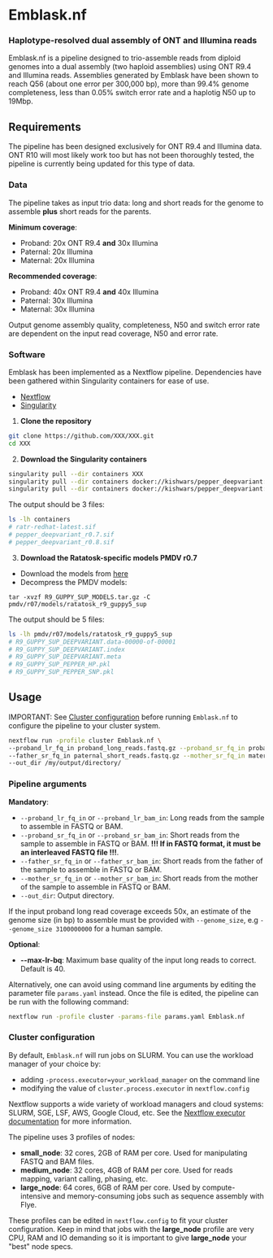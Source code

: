 # Emblask.nf #

### Haplotype-resolved dual assembly of ONT and Illumina reads ###

Emblask.nf is a pipeline designed to trio-assemble reads from diploid genomes into a dual assembly (two haploid assemblies) using ONT R9.4 and Illumina reads. Assemblies generated by Emblask have been shown to reach Q56 (about one error per 300,000 bp), more than 99.4% genome completeness, less than 0.05% switch error rate and a haplotig N50 up to 19Mbp.

## Requirements ##

The pipeline has been designed exclusively for ONT R9.4 and Illumina data. ONT R10 will most likely work too but has not been thoroughly tested, the pipeline is currently being updated for this type of data.

### Data ###

The pipeline takes as input trio data: long and short reads for the genome to assemble **plus** short reads for the parents.

**Minimum coverage**:
* Proband: 20x ONT R9.4 **and** 30x Illumina
* Paternal: 20x Illumina
* Maternal: 20x Illumina

**Recommended coverage**:
* Proband: 40x ONT R9.4 **and** 40x Illumina
* Paternal: 30x Illumina
* Maternal: 30x Illumina

Output genome assembly quality, completeness, N50 and switch error rate are dependent on the input read coverage, N50 and error rate.

### Software ###

Emblask has been implemented as a Nextflow pipeline. Dependencies have been gathered within Singularity containers for ease of use.

* [Nextflow](https://www.nextflow.io/)
* [Singularity](https://apptainer.org/)

1. **Clone the repository**
  ```bash
  git clone https://github.com/XXX/XXX.git
  cd XXX
  ```

2. **Download the Singularity containers**
  ```bash
  singularity pull --dir containers XXX
  singularity pull --dir containers docker://kishwars/pepper_deepvariant:r0.8
  singularity pull --dir containers docker://kishwars/pepper_deepvariant:r0.7
  ```

  The output should be 3 files:
  ```bash
  ls -lh containers
  # ratr-redhat-latest.sif
  # pepper_deepvariant_r0.7.sif
  # pepper_deepvariant_r0.8.sif
  ```

3. **Download the Ratatosk-specific models PMDV r0.7**

- Download the models from [here](https://drive.google.com/file/d/1AbkKIGY19xbnvVI6PUF_R4YhVOLeXiZw/view?usp=sharing)
- Decompress the PMDV models:
```
tar -xvzf R9_GUPPY_SUP_MODELS.tar.gz -C pmdv/r07/models/ratatosk_r9_guppy5_sup
```

The output should be 5 files:
```bash
ls -lh pmdv/r07/models/ratatosk_r9_guppy5_sup
# R9_GUPPY_SUP_DEEPVARIANT.data-00000-of-00001
# R9_GUPPY_SUP_DEEPVARIANT.index
# R9_GUPPY_SUP_DEEPVARIANT.meta
# R9_GUPPY_SUP_PEPPER_HP.pkl
# R9_GUPPY_SUP_PEPPER_SNP.pkl
```

## Usage ##

IMPORTANT: See [Cluster configuration](#cluster-configuration) before running `Emblask.nf` to configure the pipeline to your cluster system.

```bash
nextflow run -profile cluster Emblask.nf \
--proband_lr_fq_in proband_long_reads.fastq.gz --proband_sr_fq_in proband_short_reads.fastq.gz \
--father_sr_fq_in paternal_short_reads.fastq.gz --mother_sr_fq_in maternal_short_reads.fastq.gz \
--out_dir /my/output/directory/
```

### Pipeline arguments

**Mandatory**:
- `--proband_lr_fq_in` or `--proband_lr_bam_in`: Long reads from the sample to assemble in FASTQ or BAM.
- `--proband_sr_fq_in` or `--proband_sr_bam_in`: Short reads from the sample to assemble in FASTQ or BAM.
  **!!! If in FASTQ format, it must be an interleaved FASTQ file !!!**.
- `--father_sr_fq_in` or `--father_sr_bam_in`: Short reads from the father of the sample to assemble in FASTQ or BAM.
- `--mother_sr_fq_in` or `--mother_sr_bam_in`: Short reads from the mother of the sample to assemble in FASTQ or BAM.
- `--out_dir`: Output directory.

If the input proband long read coverage exceeds 50x, an estimate of the genome size (in bp) to assemble must be provided with `--genome_size`, e.g `--genome_size 3100000000` for a human sample.

**Optional**:
- **--max-lr-bq**: Maximum base quality of the input long reads to correct. Default is 40.

Alternatively, one can avoid using command line arguments by editing the parameter file `params.yaml` instead. Once the file is edited, the pipeline can be run with the following command:
```bash
nextflow run -profile cluster -params-file params.yaml Emblask.nf
```

### Cluster configuration

By default, `Emblask.nf` will run jobs on SLURM. You can use the workload manager of your choice by:
- adding `-process.executor=your_workload_manager` on the command line
- modifying the value of `cluster.process.executor` in `nextflow.config`

Nextflow supports a wide variety of workload managers and cloud systems: SLURM, SGE, LSF, AWS, Google Cloud, etc. See the [Nextflow executor documentation](https://www.nextflow.io/docs/latest/executor.html) for more information.

The pipeline uses 3 profiles of nodes:
- **small_node**: 32 cores, 2GB of RAM per core. Used for manipulating FASTQ and BAM files.
- **medium_node**: 32 cores, 4GB of RAM per core. Used for reads mapping, variant calling, phasing, etc.
- **large_node**: 64 cores, 6GB of RAM per core. Used by compute-intensive and memory-consuming jobs such as sequence assembly with Flye.

These profiles can be edited in `nextflow.config` to fit your cluster configuration. Keep in mind that jobs with the **large_node** profile are very CPU, RAM and IO demanding so it is important to give **large_node** your "best" node specs.
